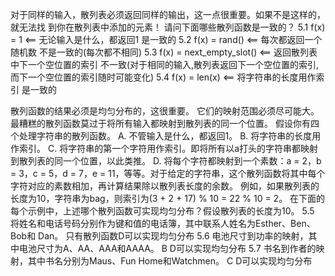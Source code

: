 对于同样的输入，散列表必须返回同样的输出，这一点很重要。如果不是这样的，就无法找
到你在散列表中添加的元素！ 请问下面哪些散列函数是一致的？ 
5.1 f(x) = 1 <== 无论输入是什么，都返回1
是一致的
5.2 f(x) = rand() <== 每次都返回一个随机数
不是一致的(每次都不相同)
5.3 f(x) = next_empty_slot() <== 返回散列表中下一个空位置的索引
不一致(对于相同的输入,散列表返回下一个空位置的索引,而下一个空位置的索引随时可能变化)
5.4 f(x) = len(x) <== 将字符串的长度用作索引
是一致的

散列函数的结果必须是均匀分布的，这很重要。
它们的映射范围必须尽可能大。
最糟糕的散列函数莫过于将所有输入都映射到散列表的同一个位置。
假设你有四个处理字符串的散列函数。 
A. 不管输入是什么，都返回1。 
B. 将字符串的长度用作索引。 
C. 将字符串的第一个字符用作索引。即将所有以a打头的字符串都映射到散列表的同一个位置，以此类推。
D. 将每个字符都映射到一个素数：a = 2，b = 3，c = 5，d = 7，e = 11，等等。对于给定的字符串，这个散列函数将其中每个字符对应的素数相加，再计算结果除以散列表长度的余数。
例如，如果散列表的长度为10，字符串为bag，则索引为(3 + 2 + 17) % 10 = 22 % 10 = 2。
在下面的每个示例中，上述哪个散列函数可实现均匀分布？假设散列表的长度为10。
5.5 将姓名和电话号码分别作为键和值的电话簿，其中联系人姓名为Esther、Ben、Bob和 Dan。
只有散列函数D可以实现均匀分布
5.6 电池尺寸到功率的映射，其中电池尺寸为A、AA、AAA和AAAA。
B D可以实现均匀分布
5.7 书名到作者的映射，其中书名分别为Maus、Fun Home和Watchmen。
C D可以实现均匀分布


